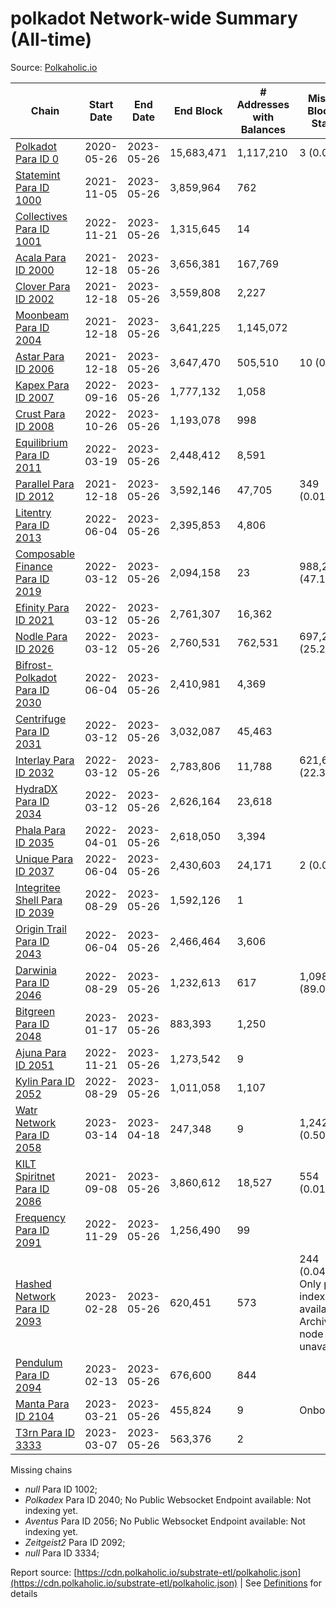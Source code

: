 # polkadot Network-wide Summary (All-time)

Source: [Polkaholic.io](https://polkaholic.io)


| Chain            | Start Date | End Date | End Block | # Addresses with Balances | Missing Blocks / Status |
| ---------------- | ---------- | ---------| --------- | ------------------------- | ----------------------- |
| [Polkadot Para ID 0](/polkadot/0-polkadot) | 2020-05-26 | 2023-05-26 | 15,683,471 |  1,117,210 | 3 (0.00%)  |
| [Statemint Para ID 1000](/polkadot/1000-statemint) | 2021-11-05 | 2023-05-26 | 3,859,964 |  762 |    |
| [Collectives Para ID 1001](/polkadot/1001-collectives) | 2022-11-21 | 2023-05-26 | 1,315,645 |  14 |    |
| [Acala Para ID 2000](/polkadot/2000-acala) | 2021-12-18 | 2023-05-26 | 3,656,381 |  167,769 |    |
| [Clover Para ID 2002](/polkadot/2002-clover) | 2021-12-18 | 2023-05-26 | 3,559,808 |  2,227 |    |
| [Moonbeam Para ID 2004](/polkadot/2004-moonbeam) | 2021-12-18 | 2023-05-26 | 3,641,225 |  1,145,072 |    |
| [Astar Para ID 2006](/polkadot/2006-astar) | 2021-12-18 | 2023-05-26 | 3,647,470 |  505,510 | 10 (0.00%)  |
| [Kapex Para ID 2007](/polkadot/2007-kapex) | 2022-09-16 | 2023-05-26 | 1,777,132 |  1,058 |    |
| [Crust Para ID 2008](/polkadot/2008-crust) | 2022-10-26 | 2023-05-26 | 1,193,078 |  998 |    |
| [Equilibrium Para ID 2011](/polkadot/2011-equilibrium) | 2022-03-19 | 2023-05-26 | 2,448,412 |  8,591 |    |
| [Parallel Para ID 2012](/polkadot/2012-parallel) | 2021-12-18 | 2023-05-26 | 3,592,146 |  47,705 | 349 (0.01%)  |
| [Litentry Para ID 2013](/polkadot/2013-litentry) | 2022-06-04 | 2023-05-26 | 2,395,853 |  4,806 |    |
| [Composable Finance Para ID 2019](/polkadot/2019-composable) | 2022-03-12 | 2023-05-26 | 2,094,158 |  23 | 988,228 (47.19%)  |
| [Efinity Para ID 2021](/polkadot/2021-efinity) | 2022-03-12 | 2023-05-26 | 2,761,307 |  16,362 |    |
| [Nodle Para ID 2026](/polkadot/2026-nodle) | 2022-03-12 | 2023-05-26 | 2,760,531 |  762,531 | 697,249 (25.26%)  |
| [Bifrost-Polkadot Para ID 2030](/polkadot/2030-bifrost-dot) | 2022-06-04 | 2023-05-26 | 2,410,981 |  4,369 |    |
| [Centrifuge Para ID 2031](/polkadot/2031-centrifuge) | 2022-03-12 | 2023-05-26 | 3,032,087 |  45,463 |    |
| [Interlay Para ID 2032](/polkadot/2032-interlay) | 2022-03-12 | 2023-05-26 | 2,783,806 |  11,788 | 621,626 (22.33%)  |
| [HydraDX Para ID 2034](/polkadot/2034-hydradx) | 2022-03-12 | 2023-05-26 | 2,626,164 |  23,618 |    |
| [Phala Para ID 2035](/polkadot/2035-phala) | 2022-04-01 | 2023-05-26 | 2,618,050 |  3,394 |    |
| [Unique Para ID 2037](/polkadot/2037-unique) | 2022-06-04 | 2023-05-26 | 2,430,603 |  24,171 | 2 (0.00%)  |
| [Integritee Shell Para ID 2039](/polkadot/2039-integritee-shell) | 2022-08-29 | 2023-05-26 | 1,592,126 |  1 |    |
| [Origin Trail Para ID 2043](/polkadot/2043-origintrail) | 2022-06-04 | 2023-05-26 | 2,466,464 |  3,606 |    |
| [Darwinia Para ID 2046](/polkadot/2046-darwinia) | 2022-08-29 | 2023-05-26 | 1,232,613 |  617 | 1,098,150 (89.09%)  |
| [Bitgreen Para ID 2048](/polkadot/2048-bitgreen) | 2023-01-17 | 2023-05-26 | 883,393 |  1,250 |    |
| [Ajuna Para ID 2051](/polkadot/2051-ajuna) | 2022-11-21 | 2023-05-26 | 1,273,542 |  9 |    |
| [Kylin Para ID 2052](/polkadot/2052-kylin) | 2022-08-29 | 2023-05-26 | 1,011,058 |  1,107 |    |
| [Watr Network Para ID 2058](/polkadot/2058-watr) | 2023-03-14 | 2023-04-18 | 247,348 |  9 | 1,242 (0.50%)  |
| [KILT Spiritnet Para ID 2086](/polkadot/2086-kilt) | 2021-09-08 | 2023-05-26 | 3,860,612 |  18,527 | 554 (0.01%)  |
| [Frequency Para ID 2091](/polkadot/2091-frequency) | 2022-11-29 | 2023-05-26 | 1,256,490 |  99 |    |
| [Hashed Network Para ID 2093](/polkadot/2093-hashed) | 2023-02-28 | 2023-05-26 | 620,451 |  573 | 244 (0.04%) Only partial index available: Archive node unavailable |
| [Pendulum Para ID 2094](/polkadot/2094-pendulum) | 2023-02-13 | 2023-05-26 | 676,600 |  844 |    |
| [Manta Para ID 2104](/polkadot/2104-manta) | 2023-03-21 | 2023-05-26 | 455,824 |  9 |   Onboarding |
| [T3rn Para ID 3333](/polkadot/3333-t3rn) | 2023-03-07 | 2023-05-26 | 563,376 |  2 |    |

Missing chains


* *null* Para ID 1002; 
* *Polkadex* Para ID 2040; No Public Websocket Endpoint available: Not indexing yet.
* *Aventus* Para ID 2056; No Public Websocket Endpoint available: Not indexing yet.
* *Zeitgeist2* Para ID 2092; 
* *null* Para ID 3334; 

Report source: [https://cdn.polkaholic.io/substrate-etl/polkaholic.json](https://cdn.polkaholic.io/substrate-etl/polkaholic.json) | See [Definitions](/DEFINITIONS.md) for details

